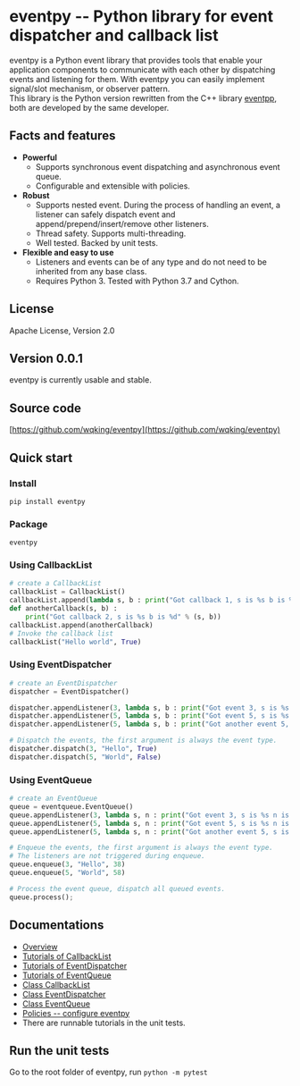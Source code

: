 # eventpy -- Python library for event dispatcher and callback list

eventpy is a Python event library that provides tools that enable your application components to communicate with each other by dispatching events and listening for them. With eventpy you can easily implement signal/slot mechanism, or observer pattern.  
This library is the Python version rewritten from the C++ library [eventpp](https://github.com/wqking/eventpp), both are developed by the same developer.

## Facts and features

- **Powerful**
  - Supports synchronous event dispatching and asynchronous event queue.
  - Configurable and extensible with policies.
- **Robust**
  - Supports nested event. During the process of handling an event, a listener can safely dispatch event and append/prepend/insert/remove other listeners.
  - Thread safety. Supports multi-threading.
  - Well tested. Backed by unit tests.
- **Flexible and easy to use**
  - Listeners and events can be of any type and do not need to be inherited from any base class.
  - Requires Python 3. Tested with Python 3.7 and Cython.

## License

Apache License, Version 2.0  

## Version 0.0.1

eventpy is currently usable and stable.

## Source code

[https://github.com/wqking/eventpy](https://github.com/wqking/eventpy)

## Quick start

### Install

`pip install eventpy`

### Package

`eventpy`

### Using CallbackList
```python
# create a CallbackList
callbackList = CallbackList()
callbackList.append(lambda s, b : print("Got callback 1, s is %s b is %d" % (s, b)))
def anotherCallback(s, b) :
	print("Got callback 2, s is %s b is %d" % (s, b))
callbackList.append(anotherCallback)
# Invoke the callback list
callbackList("Hello world", True)
```

### Using EventDispatcher
```python
# create an EventDispatcher
dispatcher = EventDispatcher()

dispatcher.appendListener(3, lambda s, b : print("Got event 3, s is %s b is %d" % (s, b)))
dispatcher.appendListener(5, lambda s, b : print("Got event 5, s is %s b is %d" % (s, b)))
dispatcher.appendListener(5, lambda s, b : print("Got another event 5, s is %s b is %d" % (s, b)))

# Dispatch the events, the first argument is always the event type.
dispatcher.dispatch(3, "Hello", True)
dispatcher.dispatch(5, "World", False)
```

### Using EventQueue
```python
# create an EventQueue
queue = eventqueue.EventQueue()
queue.appendListener(3, lambda s, n : print("Got event 3, s is %s n is %d" % (s, n)))
queue.appendListener(5, lambda s, n : print("Got event 5, s is %s n is %d" % (s, n)))
queue.appendListener(5, lambda s, n : print("Got another event 5, s is %s n is %d" % (s, n)))

# Enqueue the events, the first argument is always the event type.
# The listeners are not triggered during enqueue.
queue.enqueue(3, "Hello", 38)
queue.enqueue(5, "World", 58)

# Process the event queue, dispatch all queued events.
queue.process();
```

## Documentations

* [Overview](doc/introduction.md)
* [Tutorials of CallbackList](doc/tutorial_callbacklist.md)
* [Tutorials of EventDispatcher](doc/tutorial_eventdispatcher.md)
* [Tutorials of EventQueue](doc/tutorial_eventqueue.md)
* [Class CallbackList](doc/callbacklist.md)
* [Class EventDispatcher](doc/eventdispatcher.md)
* [Class EventQueue](doc/eventqueue.md)
* [Policies -- configure eventpy](doc/policies.md)
* There are runnable tutorials in the unit tests.

## Run the unit tests

Go to the root folder of eventpy, run `python -m pytest`

